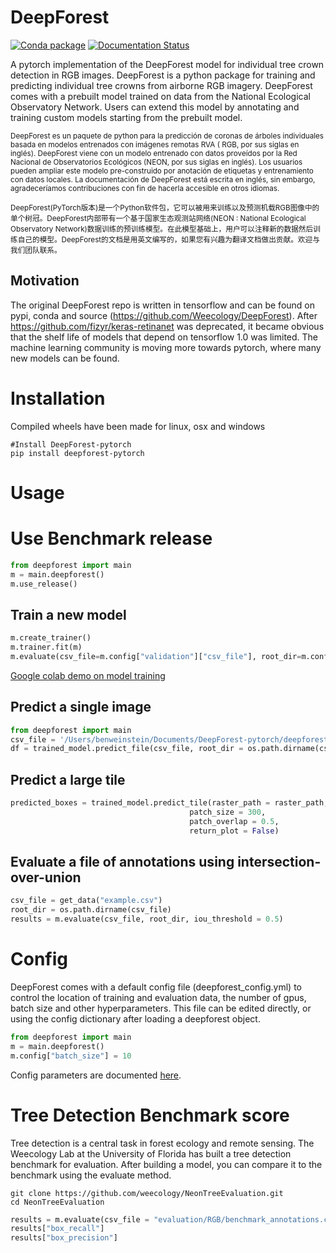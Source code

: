 # DeepForest

[![Conda package](https://github.com/weecology/DeepForest-pytorch/actions/workflows/Conda-app.yml/badge.svg)](https://github.com/weecology/DeepForest-pytorch/actions/workflows/Conda-app.yml)
[![Documentation Status](https://readthedocs.org/projects/deepforest-pytorch/badge/?version=latest)](https://deepforest-pytorch.readthedocs.io/?badge=latest)


A pytorch implementation of the DeepForest model for individual tree crown detection in RGB images. DeepForest is a python package for training and predicting individual tree crowns from airborne RGB imagery. DeepForest comes with a prebuilt model trained on data from the National Ecological Observatory Network. Users can extend this model by annotating and training custom models starting from the prebuilt model.

<sub> DeepForest es un paquete de python para la predicción de coronas de árboles individuales basada en modelos entrenados con imágenes remotas RVA ( RGB, por sus siglas en inglés). DeepForest viene con un modelo entrenado con datos proveídos por la Red Nacional de Observatorios Ecológicos (NEON, por sus siglas en inglés). Los usuarios pueden ampliar este modelo pre-construido por anotación de etiquetas y entrenamiento con datos locales. La documentación de DeepForest está escrita en inglés, sin embargo, agradeceríamos contribuciones con fin de hacerla accesible en otros idiomas.  <sub>

 <sub> DeepForest(PyTorch版本)是一个Python软件包，它可以被用来训练以及预测机载RGB图像中的单个树冠。DeepForest内部带有一个基于国家生态观测站网络(NEON : National Ecological Observatory Network)数据训练的预训练模型。在此模型基础上，用户可以注释新的数据然后训练自己的模型。DeepForest的文档是用英文编写的，如果您有兴趣为翻译文档做出贡献。欢迎与我们团队联系。<sub>

## Motivation

The original DeepForest repo is written in tensorflow and can be found on pypi, conda and source (https://github.com/Weecology/DeepForest). After https://github.com/fizyr/keras-retinanet was deprecated, it became obvious that the shelf life of models that depend on tensorflow 1.0 was limited. The machine learning community is moving more towards pytorch, where many new models can be found. 

# Installation

Compiled wheels have been made for linux, osx and windows

```
#Install DeepForest-pytorch
pip install deepforest-pytorch
```

# Usage

# Use Benchmark release

```Python
from deepforest import main
m = main.deepforest()
m.use_release()
```

## Train a new model

```Python
m.create_trainer()
m.trainer.fit(m)
m.evaluate(csv_file=m.config["validation"]["csv_file"], root_dir=m.config["validation"]["root_dir"])
```
[Google colab demo on model training](https://colab.research.google.com/drive/1AJUcw5dEpXeDPHd0sotAz5lpWedFYSIL#offline=true&sandboxMode=true)

## Predict a single image

```Python
from deepforest import main
csv_file = '/Users/benweinstein/Documents/DeepForest-pytorch/deepforest/data/OSBS_029.tif'
df = trained_model.predict_file(csv_file, root_dir = os.path.dirname(csv_file))
```

## Predict a large tile

```Python
predicted_boxes = trained_model.predict_tile(raster_path = raster_path,
                                        patch_size = 300,
                                        patch_overlap = 0.5,
                                        return_plot = False)
```

## Evaluate a file of annotations using intersection-over-union

```Python
csv_file = get_data("example.csv")
root_dir = os.path.dirname(csv_file)
results = m.evaluate(csv_file, root_dir, iou_threshold = 0.5)
```

# Config

DeepForest comes with a default config file (deepforest_config.yml) to control the location of training and evaluation data, the number of gpus, batch size and other hyperparameters. This file can be edited directly, or using the config dictionary after loading a deepforest object.

```Python
from deepforest import main
m = main.deepforest()
m.config["batch_size"] = 10
```
Config parameters are documented [here](https://deepforest-pytorch.readthedocs.io/en/latest/ConfigurationFile.html).

# Tree Detection Benchmark score

Tree detection is a central task in forest ecology and remote sensing. The Weecology Lab at the University of Florida has built a tree detection benchmark for evaluation. After building a model, you can compare it to the benchmark using the evaluate method.

```
git clone https://github.com/weecology/NeonTreeEvaluation.git
cd NeonTreeEvaluation
```
```Python
results = m.evaluate(csv_file = "evaluation/RGB/benchmark_annotations.csv", root_dir = "evaluation/RGB/")
results["box_recall"]
results["box_precision"]
```
